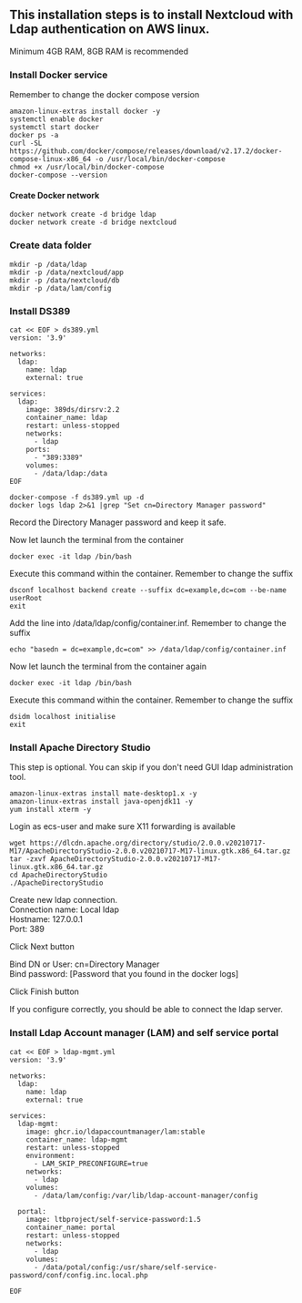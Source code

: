 ## This installation steps is to install Nextcloud with Ldap authentication on AWS linux.

Minimum 4GB RAM, 8GB RAM is recommended  

### Install Docker service
Remember to change the docker compose version

```
amazon-linux-extras install docker -y
systemctl enable docker
systemctl start docker
docker ps -a
curl -SL https://github.com/docker/compose/releases/download/v2.17.2/docker-compose-linux-x86_64 -o /usr/local/bin/docker-compose
chmod +x /usr/local/bin/docker-compose
docker-compose --version

```

#### Create Docker network

```
docker network create -d bridge ldap
docker network create -d bridge nextcloud

```

### Create data folder

```
mkdir -p /data/ldap
mkdir -p /data/nextcloud/app
mkdir -p /data/nextcloud/db
mkdir -p /data/lam/config

```

### Install DS389

```
cat << EOF > ds389.yml
version: '3.9'

networks:
  ldap:
    name: ldap
    external: true
    
services:
  ldap:
    image: 389ds/dirsrv:2.2
    container_name: ldap
    restart: unless-stopped
    networks:
      - ldap
    ports:
      - "389:3389"
    volumes:
      - /data/ldap:/data
EOF

```

```
docker-compose -f ds389.yml up -d
docker logs ldap 2>&1 |grep "Set cn=Directory Manager password"

```
Record the Directory Manager password and keep it safe.  
  
Now let launch the terminal from the container    
```
docker exec -it ldap /bin/bash

```
Execute this command within the container. Remember to change the suffix
```
dsconf localhost backend create --suffix dc=example,dc=com --be-name userRoot  
exit

```

Add the line into /data/ldap/config/container.inf. Remember to change the suffix
```
echo "basedn = dc=example,dc=com" >> /data/ldap/config/container.inf

```

Now let launch the terminal from the container again    
```
docker exec -it ldap /bin/bash

```
Execute this command within the container. Remember to change the suffix
```
dsidm localhost initialise  
exit

```





### Install Apache Directory Studio
This step is optional. You can skip if you don't need GUI ldap administration tool.  

```
amazon-linux-extras install mate-desktop1.x -y
amazon-linux-extras install java-openjdk11 -y 
yum install xterm -y

```

Login as ecs-user and make sure X11 forwarding is available

```
wget https://dlcdn.apache.org/directory/studio/2.0.0.v20210717-M17/ApacheDirectoryStudio-2.0.0.v20210717-M17-linux.gtk.x86_64.tar.gz
tar -zxvf ApacheDirectoryStudio-2.0.0.v20210717-M17-linux.gtk.x86_64.tar.gz
cd ApacheDirectoryStudio  
./ApacheDirectoryStudio  

```
Create new ldap connection.  
Connection name: Local ldap  
Hostname: 127.0.0.1  
Port: 389  

Click Next button  

Bind DN or User: cn=Directory Manager  
Bind password: [Password that you found in the docker logs]  

Click Finish button  

If you configure correctly, you should be able to connect the ldap server.  

### Install Ldap Account manager (LAM) and self service portal

```
cat << EOF > ldap-mgmt.yml
version: '3.9'

networks:
  ldap:
    name: ldap
    external: true
    
services:
  ldap-mgmt:
    image: ghcr.io/ldapaccountmanager/lam:stable
    container_name: ldap-mgmt
    restart: unless-stopped
    environment:
      - LAM_SKIP_PRECONFIGURE=true
    networks:
      - ldap
    volumes:
      - /data/lam/config:/var/lib/ldap-account-manager/config
    
  portal:
    image: ltbproject/self-service-password:1.5
    container_name: portal
    restart: unless-stopped
    networks: 
      - ldap
    volumes:
      - /data/potal/config:/usr/share/self-service-password/conf/config.inc.local.php

EOF
```

